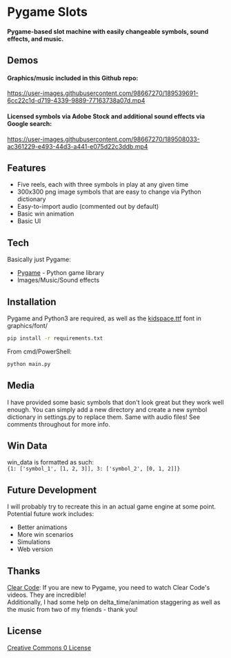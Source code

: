 # Pygame Slots
#### Pygame-based slot machine with easily changeable symbols, sound effects, and music.

## Demos
#### Graphics/music included in this Github repo:

https://user-images.githubusercontent.com/98667270/189539691-6cc22c1d-d719-4339-9889-77163738a07d.mp4

#### Licensed symbols via Adobe Stock and additional sound effects via Google search:

https://user-images.githubusercontent.com/98667270/189508033-ac361229-e493-44d3-a441-e075d22c3ddb.mp4

## Features

- Five reels, each with three symbols in play at any given time
- 300x300 png image symbols that are easy to change via Python dictionary
- Easy-to-import audio (commented out by default)
- Basic win animation
- Basic UI

## Tech

Basically just Pygame:

- [Pygame] - Python game library
- Images/Music/Sound effects

## Installation

Pygame and Python3 are required, as well as the [kidspace.ttf] font in graphics/font/

```sh
pip install -r requirements.txt
```

From cmd/PowerShell:

```sh
python main.py
```

## Media

I have provided some basic symbols that don't look great but they work well enough.  You can simply add a new directory and create a new symbol dictionary in settings.py to replace them.  Same with audio files!  See comments throughout for more info.

## Win Data
win_data is formatted as such:  
`{1: ['symbol_1', [1, 2, 3]], 3: ['symbol_2', [0, 1, 2]]}` 

## Future Development
I will probably try to recreate this in an actual game engine at some point.  Potential future work includes:
- Better animations
- More win scenarios
- Simulations
- Web version

## Thanks
[Clear Code]: If you are new to Pygame, you need to watch Clear Code's videos.  They are incredible!  
Additionally, I had some help on delta_time/animation staggering as well as the music from two of my friends - thank you!
## License

[Creative Commons 0 License]

[//]: # (These are reference links used in the body of this note and get stripped out when the markdown processor does its job. There is no need to format nicely because it shouldn't be seen. Thanks SO - http://stackoverflow.com/questions/4823468/store-comments-in-markdown-syntax)
   [Pygame]: <https://www.pygame.org/docs/>
   [Creative Commons 0 License]: <https://creativecommons.org/share-your-work/public-domain/cc0/>
   [Clear Code]: <https://www.youtube.com/c/ClearCode>
   [kidspace.ttf]: <https://www.dafont.com/kidspace.font>
